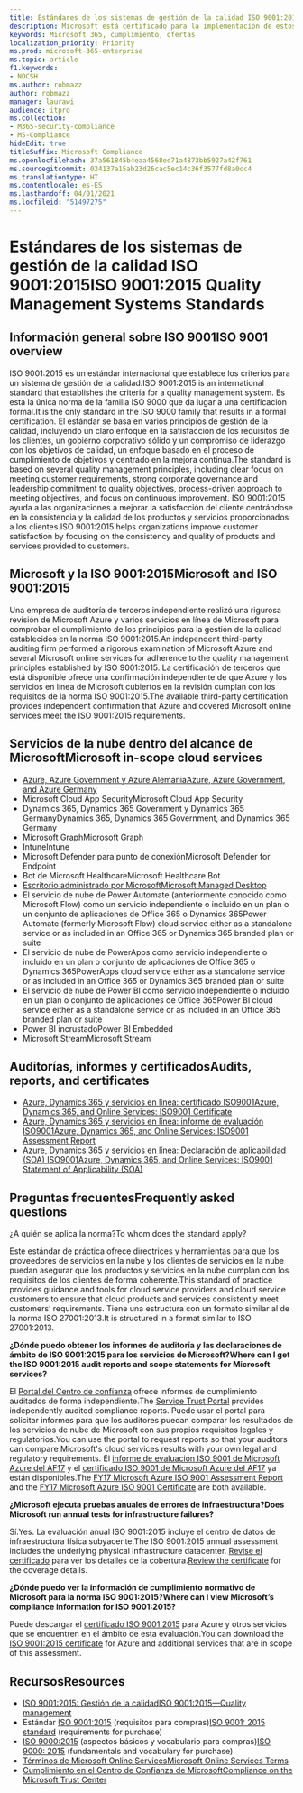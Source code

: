 ```yaml
---
title: Estándares de los sistemas de gestión de la calidad ISO 9001:2015
description: Microsoft está certificado para la implementación de estos estándares de gestión de la calidad.
keywords: Microsoft 365, cumplimiento, ofertas
localization_priority: Priority
ms.prod: microsoft-365-enterprise
ms.topic: article
f1.keywords:
- NOCSH
ms.author: robmazz
author: robmazz
manager: laurawi
audience: itpro
ms.collection:
- M365-security-compliance
- MS-Compliance
hideEdit: true
titleSuffix: Microsoft Compliance
ms.openlocfilehash: 37a561845b4eaa4568ed71a4873bb5927a42f761
ms.sourcegitcommit: 024137a15ab23d26cac5ec14c36f3577fd8a0cc4
ms.translationtype: HT
ms.contentlocale: es-ES
ms.lasthandoff: 04/01/2021
ms.locfileid: "51497275"
---
```

# <a name="iso-90012015-quality-management-systems-standards"></a><span data-ttu-id="b85c9-104">Estándares de los sistemas de gestión de la calidad ISO 9001:2015</span><span class="sxs-lookup"><span data-stu-id="b85c9-104">ISO 9001:2015 Quality Management Systems Standards</span></span>

## <a name="iso-9001-overview"></a><span data-ttu-id="b85c9-105">Información general sobre ISO 9001</span><span class="sxs-lookup"><span data-stu-id="b85c9-105">ISO 9001 overview</span></span>

<span data-ttu-id="b85c9-106">ISO 9001:2015 es un estándar internacional que establece los criterios para un sistema de gestión de la calidad.</span><span class="sxs-lookup"><span data-stu-id="b85c9-106">ISO 9001:2015 is an international standard that establishes the criteria for a quality management system.</span></span> <span data-ttu-id="b85c9-107">Es esta la única norma de la familia ISO 9000 que da lugar a una certificación formal.</span><span class="sxs-lookup"><span data-stu-id="b85c9-107">It is the only standard in the ISO 9000 family that results in a formal certification.</span></span> <span data-ttu-id="b85c9-108">El estándar se basa en varios principios de gestión de la calidad, incluyendo un claro enfoque en la satisfacción de los requisitos de los clientes, un gobierno corporativo sólido y un compromiso de liderazgo con los objetivos de calidad, un enfoque basado en el proceso de cumplimiento de objetivos y centrado en la mejora continua.</span><span class="sxs-lookup"><span data-stu-id="b85c9-108">The standard is based on several quality management principles, including clear focus on meeting customer requirements, strong corporate governance and leadership commitment to quality objectives, process-driven approach to meeting objectives, and focus on continuous improvement.</span></span> <span data-ttu-id="b85c9-109">ISO 9001:2015 ayuda a las organizaciones a mejorar la satisfacción del cliente centrándose en la consistencia y la calidad de los productos y servicios proporcionados a los clientes.</span><span class="sxs-lookup"><span data-stu-id="b85c9-109">ISO 9001:2015 helps organizations improve customer satisfaction by focusing on the consistency and quality of products and services provided to customers.</span></span>

## <a name="microsoft-and-iso-90012015"></a><span data-ttu-id="b85c9-110">Microsoft y la ISO 9001:2015</span><span class="sxs-lookup"><span data-stu-id="b85c9-110">Microsoft and ISO 9001:2015</span></span>

<span data-ttu-id="b85c9-111">Una empresa de auditoría de terceros independiente realizó una rigurosa revisión de Microsoft Azure y varios servicios en línea de Microsoft para comprobar el cumplimiento de los principios para la gestión de la calidad establecidos en la norma ISO 9001:2015.</span><span class="sxs-lookup"><span data-stu-id="b85c9-111">An independent third-party auditing firm performed a rigorous examination of Microsoft Azure and several Microsoft online services for adherence to the quality management principles established by ISO 9001:2015.</span></span> <span data-ttu-id="b85c9-112">La certificación de terceros que está disponible ofrece una confirmación independiente de que Azure y los servicios en línea de Microsoft cubiertos en la revisión cumplan con los requisitos de la norma ISO 9001:2015.</span><span class="sxs-lookup"><span data-stu-id="b85c9-112">The available third-party certification provides independent confirmation that Azure and covered Microsoft online services meet the ISO 9001:2015 requirements.</span></span>

## <a name="microsoft-in-scope-cloud-services"></a><span data-ttu-id="b85c9-113">Servicios de la nube dentro del alcance de Microsoft</span><span class="sxs-lookup"><span data-stu-id="b85c9-113">Microsoft in-scope cloud services</span></span>

- [<span data-ttu-id="b85c9-114">Azure, Azure Government y Azure Alemania</span><span class="sxs-lookup"><span data-stu-id="b85c9-114">Azure, Azure Government, and Azure Germany</span></span>](https://aka.ms/AzureCompliance)
- <span data-ttu-id="b85c9-115">Microsoft Cloud App Security</span><span class="sxs-lookup"><span data-stu-id="b85c9-115">Microsoft Cloud App Security</span></span>
- <span data-ttu-id="b85c9-116">Dynamics 365, Dynamics 365 Government y Dynamics 365 Germany</span><span class="sxs-lookup"><span data-stu-id="b85c9-116">Dynamics 365, Dynamics 365 Government, and Dynamics 365 Germany</span></span>
- <span data-ttu-id="b85c9-117">Microsoft Graph</span><span class="sxs-lookup"><span data-stu-id="b85c9-117">Microsoft Graph</span></span>
- <span data-ttu-id="b85c9-118">Intune</span><span class="sxs-lookup"><span data-stu-id="b85c9-118">Intune</span></span>
- <span data-ttu-id="b85c9-119">Microsoft Defender para punto de conexión</span><span class="sxs-lookup"><span data-stu-id="b85c9-119">Microsoft Defender for Endpoint</span></span>
- <span data-ttu-id="b85c9-120">Bot de Microsoft Healthcare</span><span class="sxs-lookup"><span data-stu-id="b85c9-120">Microsoft Healthcare Bot</span></span>
- [<span data-ttu-id="b85c9-121">Escritorio administrado por Microsoft</span><span class="sxs-lookup"><span data-stu-id="b85c9-121">Microsoft Managed Desktop</span></span>](/microsoft-365/managed-desktop/intro/compliance)
- <span data-ttu-id="b85c9-122">El servicio de nube de Power Automate (anteriormente conocido como Microsoft Flow) como un servicio independiente o incluido en un plan o un conjunto de aplicaciones de Office 365 o Dynamics 365</span><span class="sxs-lookup"><span data-stu-id="b85c9-122">Power Automate (formerly Microsoft Flow) cloud service either as a standalone service or as included in an Office 365 or Dynamics 365 branded plan or suite</span></span>
- <span data-ttu-id="b85c9-123">El servicio de nube de PowerApps como servicio independiente o incluido en un plan o conjunto de aplicaciones de Office 365 o Dynamics 365</span><span class="sxs-lookup"><span data-stu-id="b85c9-123">PowerApps cloud service either as a standalone service or as included in an Office 365 or Dynamics 365 branded plan or suite</span></span>
- <span data-ttu-id="b85c9-124">El servicio de nube de Power BI como servicio independiente o incluido en un plan o conjunto de aplicaciones de Office 365</span><span class="sxs-lookup"><span data-stu-id="b85c9-124">Power BI cloud service either as a standalone service or as included in an Office 365 branded plan or suite</span></span>
- <span data-ttu-id="b85c9-125">Power BI incrustado</span><span class="sxs-lookup"><span data-stu-id="b85c9-125">Power BI Embedded</span></span>
- <span data-ttu-id="b85c9-126">Microsoft Stream</span><span class="sxs-lookup"><span data-stu-id="b85c9-126">Microsoft Stream</span></span>

## <a name="audits-reports-and-certificates"></a><span data-ttu-id="b85c9-127">Auditorías, informes y certificados</span><span class="sxs-lookup"><span data-stu-id="b85c9-127">Audits, reports, and certificates</span></span>

- [<span data-ttu-id="b85c9-128">Azure, Dynamics 365 y servicios en línea: certificado ISO9001</span><span class="sxs-lookup"><span data-stu-id="b85c9-128">Azure, Dynamics 365, and Online Services: ISO9001 Certificate</span></span>](https://aka.ms/azureiso9001cert)
- [<span data-ttu-id="b85c9-129">Azure, Dynamics 365 y servicios en línea: informe de evaluación ISO9001</span><span class="sxs-lookup"><span data-stu-id="b85c9-129">Azure, Dynamics 365, and Online Services: ISO9001 Assessment Report</span></span>](https://aka.ms/azureiso9001report)
- [<span data-ttu-id="b85c9-130">Azure, Dynamics 365 y servicios en línea: Declaración de aplicabilidad (SOA) ISO9001</span><span class="sxs-lookup"><span data-stu-id="b85c9-130">Azure, Dynamics 365, and Online Services: ISO9001 Statement of Applicability (SOA)</span></span>](https://aka.ms/azureiso9001soa)

## <a name="frequently-asked-questions"></a><span data-ttu-id="b85c9-131">Preguntas frecuentes</span><span class="sxs-lookup"><span data-stu-id="b85c9-131">Frequently asked questions</span></span>

<span data-ttu-id="b85c9-132">¿A quién se aplica la norma?</span><span class="sxs-lookup"><span data-stu-id="b85c9-132">To whom does the standard apply?</span></span>

<span data-ttu-id="b85c9-133">Este estándar de práctica ofrece directrices y herramientas para que los proveedores de servicios en la nube y los clientes de servicios en la nube puedan asegurar que los productos y servicios en la nube cumplan con los requisitos de los clientes de forma coherente.</span><span class="sxs-lookup"><span data-stu-id="b85c9-133">This standard of practice provides guidance and tools for cloud service providers and cloud service customers to ensure that cloud products and services consistently meet customers’ requirements.</span></span> <span data-ttu-id="b85c9-134">Tiene una estructura con un formato similar al de la norma ISO 27001:2013.</span><span class="sxs-lookup"><span data-stu-id="b85c9-134">It is structured in a format similar to ISO 27001:2013.</span></span>

<span data-ttu-id="b85c9-135">**¿Dónde puedo obtener los informes de auditoría y las declaraciones de ámbito de ISO 9001:2015 para los servicios de Microsoft?**</span><span class="sxs-lookup"><span data-stu-id="b85c9-135">**Where can I get the ISO 9001:2015 audit reports and scope statements for Microsoft services?**</span></span>

<span data-ttu-id="b85c9-136">El [Portal del Centro de confianza](/microsoft-365/compliance/get-started-with-service-trust-portal) ofrece informes de cumplimiento auditados de forma independiente.</span><span class="sxs-lookup"><span data-stu-id="b85c9-136">The [Service Trust Portal](/microsoft-365/compliance/get-started-with-service-trust-portal) provides independently audited compliance reports.</span></span> <span data-ttu-id="b85c9-137">Puede usar el portal para solicitar informes para que los auditores puedan comparar los resultados de los servicios de nube de Microsoft con sus propios requisitos legales y regulatorios.</span><span class="sxs-lookup"><span data-stu-id="b85c9-137">You can use the portal to request reports so that your auditors can compare Microsoft's cloud services results with your own legal and regulatory requirements.</span></span> <span data-ttu-id="b85c9-138">El [informe de evaluación ISO 9001 de Microsoft Azure del AF17](https://www.microsoft.com/?ref=aka) y el [certificado ISO 9001 de Microsoft Azure del AF17](https://www.microsoft.com/?ref=aka) ya están disponibles.</span><span class="sxs-lookup"><span data-stu-id="b85c9-138">The [FY17 Microsoft Azure ISO 9001 Assessment Report](https://www.microsoft.com/?ref=aka) and the [FY17 Microsoft Azure ISO 9001 Certificate](https://www.microsoft.com/?ref=aka) are both available.</span></span>

<span data-ttu-id="b85c9-139">**¿Microsoft ejecuta pruebas anuales de errores de infraestructura?**</span><span class="sxs-lookup"><span data-stu-id="b85c9-139">**Does Microsoft run annual tests for infrastructure failures?**</span></span>

<span data-ttu-id="b85c9-140">Sí.</span><span class="sxs-lookup"><span data-stu-id="b85c9-140">Yes.</span></span> <span data-ttu-id="b85c9-141">La evaluación anual ISO 9001:2015 incluye el centro de datos de infraestructura física subyacente.</span><span class="sxs-lookup"><span data-stu-id="b85c9-141">The ISO 9001:2015 annual assessment includes the underlying physical infrastructure datacenter.</span></span> <span data-ttu-id="b85c9-142">[Revise el certificado](https://www.microsoft.com/?ref=aka) para ver los detalles de la cobertura.</span><span class="sxs-lookup"><span data-stu-id="b85c9-142">[Review the certificate](https://www.microsoft.com/?ref=aka) for the coverage details.</span></span>

<span data-ttu-id="b85c9-143">**¿Dónde puedo ver la información de cumplimiento normativo de Microsoft para la norma ISO 9001:2015?**</span><span class="sxs-lookup"><span data-stu-id="b85c9-143">**Where can I view Microsoft’s compliance information for ISO 9001:2015?**</span></span>

<span data-ttu-id="b85c9-144">Puede descargar el [certificado ISO 9001:2015](https://www.microsoft.com/?ref=aka) para Azure y otros servicios que se encuentren en el ámbito de esta evaluación.</span><span class="sxs-lookup"><span data-stu-id="b85c9-144">You can download the [ISO 9001:2015 certificate](https://www.microsoft.com/?ref=aka) for Azure and additional services that are in scope of this assessment.</span></span>

## <a name="resources"></a><span data-ttu-id="b85c9-145">Recursos</span><span class="sxs-lookup"><span data-stu-id="b85c9-145">Resources</span></span>

- [<span data-ttu-id="b85c9-146">ISO 9001:2015: Gestión de la calidad</span><span class="sxs-lookup"><span data-stu-id="b85c9-146">ISO 9001:2015—Quality management</span></span>](https://www.iso.org/iso-9001-quality-management.html)
- <span data-ttu-id="b85c9-147">Estándar [ISO 9001:2015](https://www.iso.org/standard/62085.html) (requisitos para compras)</span><span class="sxs-lookup"><span data-stu-id="b85c9-147">[ISO 9001: 2015 standard](https://www.iso.org/standard/62085.html) (requirements for purchase)</span></span>
- <span data-ttu-id="b85c9-148">[ISO 9000:2015](https://www.iso.org/standard/45481.html) (aspectos básicos y vocabulario para compras)</span><span class="sxs-lookup"><span data-stu-id="b85c9-148">[ISO 9000: 2015](https://www.iso.org/standard/45481.html) (fundamentals and vocabulary for purchase)</span></span>
- [<span data-ttu-id="b85c9-149">Términos de Microsoft Online Services</span><span class="sxs-lookup"><span data-stu-id="b85c9-149">Microsoft Online Services Terms</span></span>](https://aka.ms/Online-Services-Terms)
- [<span data-ttu-id="b85c9-150">Cumplimiento en el Centro de Confianza de Microsoft</span><span class="sxs-lookup"><span data-stu-id="b85c9-150">Compliance on the Microsoft Trust Center</span></span>](https://www.microsoft.com/trust-center/compliance/compliance-overview)
